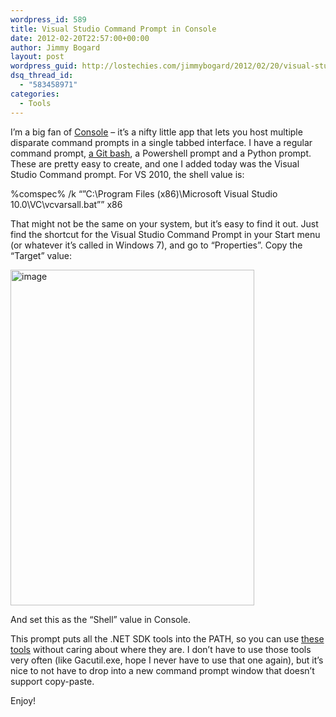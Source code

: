 ```yaml
---
wordpress_id: 589
title: Visual Studio Command Prompt in Console
date: 2012-02-20T22:57:00+00:00
author: Jimmy Bogard
layout: post
wordpress_guid: http://lostechies.com/jimmybogard/2012/02/20/visual-studio-command-prompt-in-console/
dsq_thread_id:
  - "583458971"
categories:
  - Tools
---
```

I’m a big fan of [Console](http://sourceforge.net/projects/console/) – it’s a nifty little app that lets you host multiple disparate command prompts in a single tabbed interface. I have a regular command prompt, [a Git bash](https://lostechies.com/jimmybogard/2010/04/05/integrating-the-git-bash-into-console/), a Powershell prompt and a Python prompt. These are pretty easy to create, and one I added today was the Visual Studio Command prompt. For VS 2010, the shell value is:

%comspec% /k &#8220;&#8221;C:\Program Files (x86)\Microsoft Visual Studio 10.0\VC\vcvarsall.bat&#8221;&#8221; x86

That might not be the same on your system, but it’s easy to find it out. Just find the shortcut for the Visual Studio Command Prompt in your Start menu (or whatever it’s called in Windows 7), and go to “Properties”. Copy the “Target” value:

[<img style="background-image: none; border-bottom: 0px; border-left: 0px; padding-left: 0px; padding-right: 0px; display: inline; border-top: 0px; border-right: 0px; padding-top: 0px" title="image" border="0" alt="image" src="https://lostechies.com/content/jimmybogard/uploads/2012/02/image_thumb4.png" width="390" height="537" />](https://lostechies.com/content/jimmybogard/uploads/2012/02/image4.png)

And set this as the “Shell” value in Console.

This prompt puts all the .NET SDK tools into the PATH, so you can use [these tools](http://msdn.microsoft.com/en-us/library/dd233110.aspx) without caring about where they are. I don’t have to use those tools very often (like Gacutil.exe, hope I never have to use that one again), but it’s nice to not have to drop into a new command prompt window that doesn’t support copy-paste.

Enjoy!